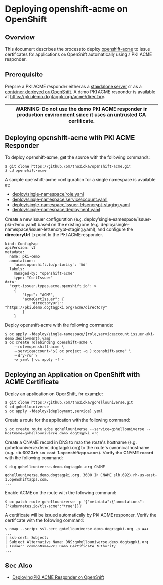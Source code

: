 Deploying openshift-acme on OpenShift
=====================================

## Overview

This document describes the process to deploy [openshift-acme](https://github.com/tnozicka/openshift-acme)
to issue certificates for applications on OpenShift automatically using a PKI ACME responder.

## Prerequisite

Prepare a PKI ACME responder either as a [standalone server](../acme/Installing_PKI_ACME_Responder.md)
or as a [container deployed on OpenShift](Deploying_PKI_ACME_Responder_on_OpenShift.md).
A demo PKI ACME responder is available at https://pki.demo.dogtagpki.org/acme/directory.

| WARNING: Do not use the demo PKI ACME responder in production environment since it uses an untrusted CA certificate. |
| --- |

## Deploying openshift-acme with PKI ACME Responder

To deploy openshift-acme, get the source with the following commands:

```
$ git clone https://github.com/tnozicka/openshift-acme.git
$ cd openshift-acme
```

A sample openshift-acme configuration for a single namespace is available at:

- [deploy/single-namespace/role.yaml](https://github.com/tnozicka/openshift-acme/blob/master/deploy/single-namespace/role.yaml)
- [deploy/single-namespace/serviceaccount.yaml](https://github.com/tnozicka/openshift-acme/blob/master/deploy/single-namespace/serviceaccount.yaml)
- [deploy/single-namespace/issuer-letsencrypt-staging.yaml](https://github.com/tnozicka/openshift-acme/blob/master/deploy/single-namespace/issuer-letsencrypt-staging.yaml)
- [deploy/single-namespace/deployment.yaml](https://github.com/tnozicka/openshift-acme/blob/master/deploy/single-namespace/deployment.yaml)

Create a new issuer configuration (e.g. deploy/single-namespace/issuer-pki-demo.yaml)
based on the existing one (e.g. deploy/single-namespace/issuer-letsencrypt-staging.yaml),
and configure the **directoryUrl** to point to the PKI ACME responder.

```
kind: ConfigMap
apiVersion: v1
metadata:
  name: pki-demo
  annotations:
    "acme.openshift.io/priority": "50"
  labels:
    managed-by: "openshift-acme"
    type: "CertIssuer"
data:
  "cert-issuer.types.acme.openshift.io": >
    {
        "type": "ACME",
        "acmeCertIssuer": {
            "directoryUrl": "https://pki.demo.dogtagpki.org/acme/directory"
        }
    }
```

Deploy openshift-acme with the following commands:

```
$ oc apply -fdeploy/single-namespace/{role,serviceaccount,issuer-pki-demo,deployment}.yaml
$ oc create rolebinding openshift-acme \
    --role=openshift-acme \
    --serviceaccount="$( oc project -q ):openshift-acme" \
    --dry-run \
    -o yaml | oc apply -f -
```

## Deploying an Application on OpenShift with ACME Certificate

Deploy an application on OpenShift, for example:

```
$ git clone https://github.com/tnozicka/gohellouniverse.git
$ cd gohellouniverse
$ oc apply -fdeploy/{deployment,service}.yaml
```

Create a route for the application with the following command:

```
$ oc create route edge gohellouniverse --service=gohellouniverse --hostname=gohellouniverse.demo.dogtagpki.org
```

Create a CNAME record in DNS to map the route's hostname (e.g. gohellouniverse.demo.dogtagpki.org)
to the route's canonical hostname (e.g. elb.6923.rh-us-east-1.openshiftapps.com).
Verify the CNAME record with the following command:

```
$ dig gohellouniverse.demo.dogtagpki.org CNAME
...
gohellouniverse.demo.dogtagpki.org. 3600 IN CNAME elb.6923.rh-us-east-1.openshiftapps.com.
...
```

Enable ACME on the route with the following command:

```
$ oc patch route gohellouniverse -p '{"metadata":{"annotations":{"kubernetes.io/tls-acme":"true"}}}'
```

A certificate will be issued automatically by PKI ACME responder.
Verify the certificate with the following command:

```
$ nmap --script ssl-cert gohellouniverse.demo.dogtagpki.org -p 443
...
| ssl-cert: Subject:
| Subject Alternative Name: DNS:gohellouniverse.demo.dogtagpki.org
| Issuer: commonName=PKI Demo Certificate Authority
...
```

## See Also

* [Deploying PKI ACME Responder on OpenShift](Deploying_PKI_ACME_Responder_on_OpenShift.md)

